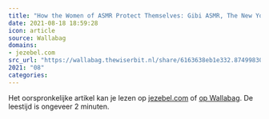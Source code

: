 ```yaml
---
title: "How the Women of ASMR Protect Themselves: Gibi ASMR, The New York Times"
date: 2021-08-18 18:59:28
icon: article
source: Wallabag
domains:
- jezebel.com
src_url: "https://wallabag.thewiserbit.nl/share/6163638eb1e332.87499830"
2021: "08"
categories:
---
```

Het oorspronkelijke artikel kan je lezen op [jezebel.com](https://jezebel.com/the-women-of-asmr-have-to-become-experts-in-cybersecuri-1833809238) of [op Wallabag](https://wallabag.thewiserbit.nl/share/6163638eb1e332.87499830). De leestijd is ongeveer 2 minuten.